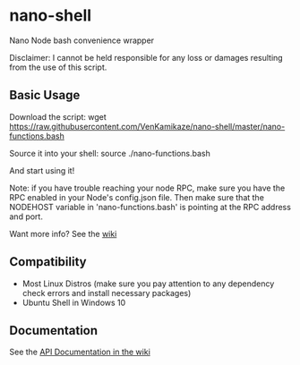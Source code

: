 # nano-shell
Nano Node bash convenience wrapper

Disclaimer: I cannot be held responsible for any loss or damages resulting from the use of this script.

## Basic Usage

Download the script:
wget  https://raw.githubusercontent.com/VenKamikaze/nano-shell/master/nano-functions.bash

Source it into your shell:
source ./nano-functions.bash

And start using it!

Note: if you have trouble reaching your node RPC, make sure you have the RPC enabled in your Node's config.json file. Then make sure that the NODEHOST variable in 'nano-functions.bash' is pointing at the RPC address and port.

Want more info? See the [wiki](https://github.com/VenKamikaze/nano-shell/wiki)

## Compatibility

* Most Linux Distros (make sure you pay attention to any dependency check errors and install necessary packages)
* Ubuntu Shell in Windows 10

## Documentation

See the [API Documentation in the wiki](https://github.com/VenKamikaze/nano-shell/wiki/API-Documentation)
